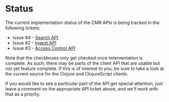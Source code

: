 # Status

The current implementation status of the CMR APIs is being tracked in the
following tickets:

* Issue #4 - [Search API](https://github.com/oubiwann/cmr-client/issues/4)
* Issue #2 - [Ingest API](https://github.com/oubiwann/cmr-client/issues/2)
* Issue #3 - [Access Control API](https://github.com/oubiwann/cmr-client/issues/3)

Note that the checkboxes only get checked once imlementation is complete. As
such, there may be parts of the client API that are usable but not yet feature
complete. If this is of interest to you, be sure to take a look at the current
source for the Clojure and ClojureScript clients.

If you would like to see a particular part of the API get special attention,
just leave a comment on the appropriate API ticket above, and we'll work with
that as a priority.
